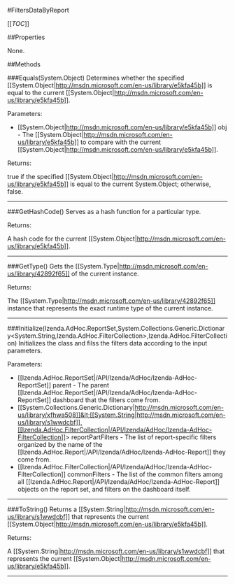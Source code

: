 #FiltersDataByReport

[[_TOC_]]

##Properties

None.


##Methods

###Equals(System.Object)
Determines whether the specified [[System.Object|http://msdn.microsoft.com/en-us/library/e5kfa45b]] is equal to the current [[System.Object|http://msdn.microsoft.com/en-us/library/e5kfa45b]].

Parameters: 

* [[System.Object|http://msdn.microsoft.com/en-us/library/e5kfa45b]] obj  - The [[System.Object|http://msdn.microsoft.com/en-us/library/e5kfa45b]] to compare with the current [[System.Object|http://msdn.microsoft.com/en-us/library/e5kfa45b]].





Returns:

true if the specified [[System.Object|http://msdn.microsoft.com/en-us/library/e5kfa45b]] is equal to the current System.Object; otherwise, false.


---


###GetHashCode()
 Serves as a hash function for a particular type.  





Returns:

A hash code for the current [[System.Object|http://msdn.microsoft.com/en-us/library/e5kfa45b]].


---


###GetType()
Gets the [[System.Type|http://msdn.microsoft.com/en-us/library/42892f65]] of the current instance.





Returns:

The [[System.Type|http://msdn.microsoft.com/en-us/library/42892f65]] instance that represents the exact runtime type of the current instance.


---


###Initialize(Izenda.AdHoc.ReportSet,System.Collections.Generic.Dictionary&lt;System.String,Izenda.AdHoc.FilterCollection&gt;,Izenda.AdHoc.FilterCollection)
 Initializes the class and filss the filters data according to the input parameters. 

Parameters: 

* [[Izenda.AdHoc.ReportSet|/API/Izenda/AdHoc/Izenda-AdHoc-ReportSet]] parent  - The parent [[Izenda.AdHoc.ReportSet|/API/Izenda/AdHoc/Izenda-AdHoc-ReportSet]] dashboard that the filters come from.
* [[System.Collections.Generic.Dictionary|http://msdn.microsoft.com/en-us/library/xfhwa508]]&lt;[[System.String|http://msdn.microsoft.com/en-us/library/s1wwdcbf]],[[Izenda.AdHoc.FilterCollection|/API/Izenda/AdHoc/Izenda-AdHoc-FilterCollection]]&gt; reportPartFilters  - The list of report-specific filters organized by the name of the [[Izenda.AdHoc.Report|/API/Izenda/AdHoc/Izenda-AdHoc-Report]] they come from.
* [[Izenda.AdHoc.FilterCollection|/API/Izenda/AdHoc/Izenda-AdHoc-FilterCollection]] commonFilters  - The list of the common filters among all [[Izenda.AdHoc.Report|/API/Izenda/AdHoc/Izenda-AdHoc-Report]] objects on the report set, and filters on the dashboard itself.






---


###ToString()
Returns a [[System.String|http://msdn.microsoft.com/en-us/library/s1wwdcbf]] that represents the current [[System.Object|http://msdn.microsoft.com/en-us/library/e5kfa45b]].





Returns:

A [[System.String|http://msdn.microsoft.com/en-us/library/s1wwdcbf]] that represents the current [[System.Object|http://msdn.microsoft.com/en-us/library/e5kfa45b]].


---


